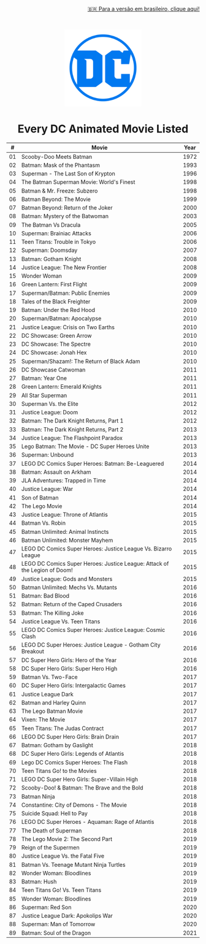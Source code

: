 <!-- HEADER -->
<p align="right">
  <a href="README.ptbr.md"> 🇧🇷 Para a versão em brasileiro, clique aqui! </a>
</p>
<br />
<p align="center">
  <a><img src="images/dc-logo.png" alt="Logo" width="200" height="200"></a>

  <h1 align="center">Every DC Animated Movie Listed</h1>
</p>

<!-- LIST -->
<table align="center">
    <thead>
        <tr>
            <th>#</th>
            <th>Movie</th>
            <th>Year</th>
        </tr>
    </thead>
    <tbody>
        <tr>
            <td>01</td>
            <td>Scooby-Doo Meets Batman</td>
            <td>1972</td>
        </tr>
        <tr>
            <td>02</td>
            <td>Batman: Mask of the Phantasm</td>
            <td>1993</td>
        </tr>
        <tr>
            <td>03</td>
            <td>Superman - The Last Son of Krypton</td>
            <td>1996</td>
        </tr>
        <tr>
            <td>04</td>
            <td>The Batman Superman Movie: World&#39;s Finest</td>
            <td>1998</td>
        </tr>
        <tr>
            <td>05</td>
            <td>Batman &amp; Mr. Freeze: Subzero</td>
            <td>1998</td>
        </tr>
        <tr>
            <td>06</td>
            <td>Batman Beyond: The Movie</td>
            <td>1999</td>
        </tr>
        <tr>
            <td>07</td>
            <td>Batman Beyond: Return of the Joker</td>
            <td>2000</td>
        </tr>
        <tr>
            <td>08</td>
            <td>Batman: Mystery of the Batwoman</td>
            <td>2003</td>
        </tr>
        <tr>
            <td>09</td>
            <td>The Batman Vs Dracula</td>
            <td>2005</td>
        </tr>
        <tr>
            <td>10</td>
            <td>Superman: Brainiac Attacks</td>
            <td>2006</td>
        </tr>
        <tr>
            <td>11</td>
            <td>Teen Titans: Trouble in Tokyo</td>
            <td>2006</td>
        </tr>
        <tr>
            <td>12</td>
            <td>Superman: Doomsday</td>
            <td>2007</td>
        </tr>
        <tr>
            <td>13</td>
            <td>Batman: Gotham Knight</td>
            <td>2008</td>
        </tr>
        <tr>
            <td>14</td>
            <td>Justice League: The New Frontier</td>
            <td>2008</td>
        </tr>
        <tr>
            <td>15</td>
            <td>Wonder Woman</td>
            <td>2009</td>
        </tr>
        <tr>
            <td>16</td>
            <td>Green Lantern: First Flight</td>
            <td>2009</td>
        </tr>
        <tr>
            <td>17</td>
            <td>Superman/Batman: Public Enemies</td>
            <td>2009</td>
        </tr>
        <tr>
            <td>18</td>
            <td>Tales of the Black Freighter</td>
            <td>2009</td>
        </tr>
        <tr>
            <td>19</td>
            <td>Batman: Under the Red Hood</td>
            <td>2010</td>
        </tr>
        <tr>
            <td>20</td>
            <td>Superman/Batman: Apocalypse</td>
            <td>2010</td>
        </tr>
        <tr>
            <td>21</td>
            <td>Justice League: Crisis on Two Earths</td>
            <td>2010</td>
        </tr>
        <tr>
            <td>22</td>
            <td>DC Showcase: Green Arrow</td>
            <td>2010</td>
        </tr>
        <tr>
            <td>23</td>
            <td>DC Showcase: The Spectre</td>
            <td>2010</td>
        </tr>
        <tr>
            <td>24</td>
            <td>DC Showcase: Jonah Hex</td>
            <td>2010</td>
        </tr>
        <tr>
            <td>25</td>
            <td>Superman/Shazam!: The Return of Black Adam</td>
            <td>2010</td>
        </tr>
        <tr>
            <td>26</td>
            <td>DC Showcase Catwoman</td>
            <td>2011</td>
        </tr>
        <tr>
            <td>27</td>
            <td>Batman: Year One</td>
            <td>2011</td>
        </tr>
        <tr>
            <td>28</td>
            <td>Green Lantern: Emerald Knights</td>
            <td>2011</td>
        </tr>
        <tr>
            <td>29</td>
            <td>All Star Superman</td>
            <td>2011</td>
        </tr>
        <tr>
            <td>30</td>
            <td>Superman Vs. the Elite</td>
            <td>2012</td>
        </tr>
        <tr>
            <td>31</td>
            <td>Justice League: Doom</td>
            <td>2012</td>
        </tr>
        <tr>
            <td>32</td>
            <td>Batman: The Dark Knight Returns, Part 1</td>
            <td>2012</td>
        </tr>
        <tr>
            <td>33</td>
            <td>Batman: The Dark Knight Returns, Part 2</td>
            <td>2013</td>
        </tr>
        <tr>
            <td>34</td>
            <td>Justice League: The Flashpoint Paradox</td>
            <td>2013</td>
        </tr>
        <tr>
            <td>35</td>
            <td>Lego Batman: The Movie - DC Super Heroes Unite</td>
            <td>2013</td>
        </tr>
        <tr>
            <td>36</td>
            <td>Superman: Unbound</td>
            <td>2013</td>
        </tr>
        <tr>
            <td>37</td>
            <td>LEGO DC Comics Super Heroes: Batman: Be-Leaguered</td>
            <td>2014</td>
        </tr>
        <tr>
            <td>38</td>
            <td>Batman: Assault on Arkham</td>
            <td>2014</td>
        </tr>
        <tr>
            <td>39</td>
            <td>JLA Adventures: Trapped in Time</td>
            <td>2014</td>
        </tr>
        <tr>
            <td>40</td>
            <td>Justice League: War</td>
            <td>2014</td>
        </tr>
        <tr>
            <td>41</td>
            <td>Son of Batman</td>
            <td>2014</td>
        </tr>
        <tr>
            <td>42</td>
            <td>The Lego Movie</td>
            <td>2014</td>
        </tr>
        <tr>
            <td>43</td>
            <td>Justice League: Throne of Atlantis</td>
            <td>2015</td>
        </tr>
        <tr>
            <td>44</td>
            <td>Batman Vs. Robin</td>
            <td>2015</td>
        </tr>
        <tr>
            <td>45</td>
            <td>Batman Unlimited: Animal Instincts</td>
            <td>2015</td>
        </tr>
        <tr>
            <td>46</td>
            <td>Batman Unlimited: Monster Mayhem</td>
            <td>2015</td>
        </tr>
        <tr>
            <td>47</td>
            <td>LEGO DC Comics Super Heroes: Justice League Vs. Bizarro League</td>
            <td>2015</td>
        </tr>
        <tr>
            <td>48</td>
            <td>LEGO DC Comics Super Heroes: Justice League: Attack of the Legion of Doom!</td>
            <td>2015</td>
        </tr>
        <tr>
            <td>49</td>
            <td>Justice League: Gods and Monsters</td>
            <td>2015</td>
        </tr>
        <tr>
            <td>50</td>
            <td>Batman Unlimited: Mechs Vs. Mutants</td>
            <td>2016</td>
        </tr>
        <tr>
            <td>51</td>
            <td>Batman: Bad Blood</td>
            <td>2016</td>
        </tr>
        <tr>
            <td>52</td>
            <td>Batman: Return of the Caped Crusaders</td>
            <td>2016</td>
        </tr>
        <tr>
            <td>53</td>
            <td>Batman: The Killing Joke</td>
            <td>2016</td>
        </tr>
        <tr>
            <td>54</td>
            <td>Justice League Vs. Teen Titans</td>
            <td>2016</td>
        </tr>
        <tr>
            <td>55</td>
            <td>LEGO DC Comics Super Heroes: Justice League: Cosmic Clash</td>
            <td>2016</td>
        </tr>
        <tr>
            <td>56</td>
            <td>LEGO DC Super Heroes: Justice League - Gotham City Breakout</td>
            <td>2016</td>
        </tr>
        <tr>
            <td>57</td>
            <td>DC Super Hero Girls: Hero of the Year</td>
            <td>2016</td>
        </tr>
        <tr>
            <td>58</td>
            <td>DC Super Hero Girls: Super Hero High</td>
            <td>2016</td>
        </tr>
        <tr>
            <td>59</td>
            <td>Batman Vs. Two-Face</td>
            <td>2017</td>
        </tr>
        <tr>
            <td>60</td>
            <td>DC Super Hero Girls: Intergalactic Games</td>
            <td>2017</td>
        </tr>
        <tr>
            <td>61</td>
            <td>Justice League Dark</td>
            <td>2017</td>
        </tr>
        <tr>
            <td>62</td>
            <td>Batman and Harley Quinn</td>
            <td>2017</td>
        </tr>
        <tr>
            <td>63</td>
            <td>The Lego Batman Movie</td>
            <td>2017</td>
        </tr>
        <tr>
            <td>64</td>
            <td>Vixen: The Movie</td>
            <td>2017</td>
        </tr>
        <tr>
            <td>65</td>
            <td>Teen Titans: The Judas Contract</td>
            <td>2017</td>
        </tr>
        <tr>
            <td>66</td>
            <td>LEGO DC Super Hero Girls: Brain Drain</td>
            <td>2017</td>
        </tr>
        <tr>
            <td>67</td>
            <td>Batman: Gotham by Gaslight</td>
            <td>2018</td>
        </tr>
        <tr>
            <td>68</td>
            <td>DC Super Hero Girls: Legends of Atlantis</td>
            <td>2018</td>
        </tr>
        <tr>
            <td>69</td>
            <td>Lego DC Comics Super Heroes: The Flash</td>
            <td>2018</td>
        </tr>
        <tr>
            <td>70</td>
            <td>Teen Titans Go! to the Movies</td>
            <td>2018</td>
        </tr>
        <tr>
            <td>71</td>
            <td>LEGO DC Super Hero Girls: Super-Villain High</td>
            <td>2018</td>
        </tr>
        <tr>
            <td>72</td>
            <td>Scooby-Doo! &amp; Batman: The Brave and the Bold</td>
            <td>2018</td>
        </tr>
        <tr>
            <td>73</td>
            <td>Batman Ninja</td>
            <td>2018</td>
        </tr>
        <tr>
            <td>74</td>
            <td>Constantine: City of Demons - The Movie</td>
            <td>2018</td>
        </tr>
        <tr>
            <td>75</td>
            <td>Suicide Squad: Hell to Pay</td>
            <td>2018</td>
        </tr>
        <tr>
            <td>76</td>
            <td>LEGO DC Super Heroes - Aquaman: Rage of Atlantis</td>
            <td>2018</td>
        </tr>
        <tr>
            <td>77</td>
            <td>The Death of Superman</td>
            <td>2018</td>
        </tr>
        <tr>
            <td>78</td>
            <td>The Lego Movie 2: The Second Part</td>
            <td>2019</td>
        </tr>
        <tr>
            <td>79</td>
            <td>Reign of the Supermen</td>
            <td>2019</td>
        </tr>
        <tr>
            <td>80</td>
            <td>Justice League Vs. the Fatal Five</td>
            <td>2019</td>
        </tr>
        <tr>
            <td>81</td>
            <td>Batman Vs. Teenage Mutant Ninja Turtles</td>
            <td>2019</td>
        </tr>
        <tr>
            <td>82</td>
            <td>Wonder Woman: Bloodlines</td>
            <td>2019</td>
        </tr>
        <tr>
            <td>83</td>
            <td>Batman: Hush</td>
            <td>2019</td>
        </tr>
        <tr>
            <td>84</td>
            <td>Teen Titans Go! Vs. Teen Titans</td>
            <td>2019</td>
        </tr>
        <tr>
            <td>85</td>
            <td>Wonder Woman: Bloodlines</td>
            <td>2019</td>
        </tr>
        <tr>
            <td>86</td>
            <td>Superman: Red Son</td>
            <td>2020</td>
        </tr>
        <tr>
            <td>87</td>
            <td>Justice League Dark: Apokolips War</td>
            <td>2020</td>
        </tr>
        <tr>
            <td>88</td>
            <td>Superman: Man of Tomorrow</td>
            <td>2020</td>
        </tr>
        <tr>
            <td>89</td>
            <td>Batman: Soul of the Dragon</td>
            <td>2021</td>
        </tr>
    </tbody>
</table>
